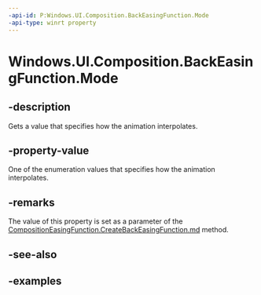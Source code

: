 ```yaml
---
-api-id: P:Windows.UI.Composition.BackEasingFunction.Mode
-api-type: winrt property
---
```


# Windows.UI.Composition.BackEasingFunction.Mode

<!--
public Windows.UI.Composition.CompositionEasingFunctionMode Mode { get; }
-->

## -description

Gets a value that specifies how the animation interpolates.

## -property-value

One of the enumeration values that specifies how the animation interpolates.

## -remarks

The value of this property is set as a parameter of the [CompositionEasingFunction.CreateBackEasingFunction.md](compositioneasingfunction_createbackeasingfunction_1362788343.md) method.

## -see-also

## -examples


